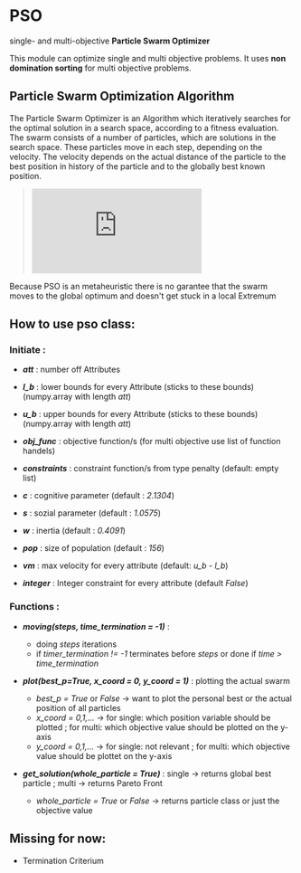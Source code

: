 # PSO
single- and multi-objective **Particle Swarm Optimizer**

This module can optimize single and multi objective problems.
It uses **non domination sorting** for multi objective problems.

## Particle Swarm Optimization Algorithm

The Particle Swarm Optimizer is an Algorithm which iteratively searches for the optimal solution in a search space, according to a fitness evaluation. The swarm consists of a number of particles, which are solutions in the search space. These particles move in each step, depending on the velocity. The velocity depends on the actual distance of the particle to the best position in history of the particle and to the globally best known position.	

> ![equation](http://www.sciweavers.org/tex2img.php?eq=v_%7Bt%2B1%7D%20%3D%20%CF%89%20v_t%20%2B%20c%20r_1%20%28%20p_t%20-%20x_t%20%29%20%2B%20s%20r_2%20%28%20g_t%20-%20x_t%20%29&bc=White&fc=Black&im=jpg&fs=12&ff=arev&edit=0)

Because PSO is an metaheuristic there is no garantee that the swarm moves to the global optimum and doesn't get stuck in a local Extremum

## How to use pso class:

### Initiate :
                    
- **_att_** : number off Attributes
                        
- **_l_b_** : lower bounds for every Attribute (sticks to these bounds) (numpy.array with length *att*)

- **_u_b_** : upper bounds for every Attribute (sticks to these bounds) (numpy.array with length *att*)
                        
- **_obj_func_** : objective function/s (for multi objective use list of function handels)
                        
- **_constraints_** : constraint function/s from type penalty (default: empty list)
                        
- **_c_** : cognitive parameter (default : *2.1304*)
                        
- **_s_** : sozial parameter (default : *1.0575*)
                        
- **_w_** : inertia (default : *0.4091*)
                        
- **_pop_** : size of population (default : *156*)
                        
- **_vm_** : max velocity for every attribute (default: *u_b - l_b*)
                        
- **_integer_** : Integer constraint for every attribute (default *False*)
	
### Functions :
        
- **_moving(steps, time_termination = -1)_** : 	
  - doing *steps* iterations
  - if *timer_termination != -1* terminates before *steps* or done if *time > time_termination*
                	
- **_plot(best_p=True, x_coord = 0, y_coord = 1)_** : plotting the actual swarm
  - *best_p = True* or *False* -> want to plot the personal best or the actual position of all particles
  - *x_coord = 0,1,...* -> for single: which position variable should be plotted ; for multi: which objective value should be plotted on the y-axis
  - *y_coord = 0,1,...* -> for single: not relevant ; for multi: which objective value should be plottet on the y-axis
                
- **_get_solution(whole_particle = True)_** : single -> returns global best particle ; multi -> returns Pareto Front
  - *whole_particle = True* or *False* -> returns particle class or just the objective value	   

## Missing for now:

- Termination Criterium
